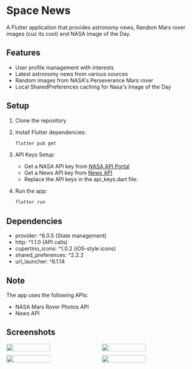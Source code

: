 # Space News

A Flutter application that provides astronomy news, Random Mars rover images (cuz its cool) and NASA Image of the Day.

## Features

- User profile management with interests
- Latest astronomy news from various sources
- Random images from NASA's Perseverance Mars rover
- Local SharedPreferences caching for Nasa's Image of the Day

## Setup

1. Clone the repository
2. Install Flutter dependencies:
   ```bash
   flutter pub get
   ```

3. API Keys Setup:
   - Get a NASA API key from [NASA API Portal](https://api.nasa.gov/)
   - Get a News API key from [News API](https://newsapi.org/)
   - Replace the API keys in the api_keys.dart file:

4. Run the app:
   ```bash
   flutter run
   ```

## Dependencies

- provider: ^6.0.5 (State management)
- http: ^1.1.0 (API calls)
- cupertino_icons: ^1.0.2 (iOS-style icons)
- shared_preferences: ^2.2.2
- url_launcher: ^6.1.14

## Note

The app uses the following APIs:
- NASA Mars Rover Photos API
- News API

## Screenshots
<div style="display: flex; gap: 10px; flex-wrap: wrap;">
  <img src="https://github.com/user-attachments/assets/cd165d96-c163-4f01-8905-266ad37d8104" width="48%" />
  <img src="https://github.com/user-attachments/assets/0fc5afb3-1496-48a7-b634-44153ecc5637" width="48%" />
  <img src="https://github.com/user-attachments/assets/533f77df-3633-4493-bed6-1e37a9917182" width="48%" />
  <img src="https://github.com/user-attachments/assets/5af19af6-d616-446e-b966-7c5b59a47103" width="48%" />
</div>






